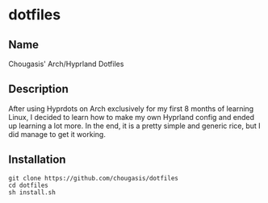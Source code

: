 # dotfiles



## Name
Chougasis' Arch/Hyprland Dotfiles

## Description
After using Hyprdots on Arch exclusively for my first 8 months of learning Linux, I decided to learn how to make my own Hyprland config and ended up learning a lot more. In the end, it is a pretty simple and generic rice, but I did manage to get it working. 
## Installation
```
git clone https://github.com/chougasis/dotfiles
cd dotfiles
sh install.sh
```
